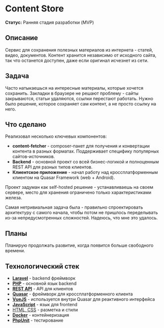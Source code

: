 # Content Store

**Статус:** Ранняя стадия разработки (MVP)

## Описание

Сервис для сохранения полезных материалов из интернета - статей, видео, документов. Контент хранится независимо от исходного сайта, так что останется доступен, даже если оригинал исчезнет из сети.

## Задача

Часто натыкаешься на интересные материалы, которые хочется сохранить. Закладки в браузере не решают проблему - сайты закрываются, статьи удаляются, ссылки перестают работать. Нужно было решение, которое сохраняет сам контент, а не просто ссылку на него.

## Что сделано

Реализовал несколько ключевых компонентов:

- **content-fetcher** - composer-пакет для получения и конвертации контента в разных форматах. Поддерживает специфику популярных сайтов-источников.
- **Backend** - основной проект со всей бизнес-логикой и полноценным REST API для разных типов клиентов.
- **Клиентское приложение** - начал работу над кроссплатформенным клиентом на Quasar Framework (web + Android).

Проект задуман как self-hosted решение - устанавливаешь на своем сервере, место для хранения ограничено только характеристиками железа.

Самая нетривиальная задача была - правильно спроектировать архитектуру с самого начала, чтобы потом не пришлось переделывать из-за непредусмотренных сложностей. Надеюсь, что мне это удалось.

## Планы

Планирую продолжать развитие, когда появится больше свободного времени.

## Технологический стек

- **[Laravel](../../tech/frameworks/Laravel.md)** - backend фреймворк
- **[PHP](../../tech/languages/PHP.md)** - основной язык backend
- **[REST API](../../tech/methodologies/REST%20API.md)** - API для клиентов
- **[Quasar](../../tech/frameworks/Quasar.md)** - фреймворк для кроссплатформенного клиента
- **[VueJS](../../tech/frameworks/VueJS.md)** - используется внутри Quasar для реактивного интерфейса
- **[JavaScript](../../tech/languages/JavaScript.md)** - язык для frontend
- [HTML, CSS](../../tech/languages/HTML,%20CSS.md) - разметка и стили
- **[Docker](../../tech/tech-tools/Docker.md)** - контейнеризация
- **[PhpUnit](../../tech/tech-tools/PhpUnit.md)** - тестирование

